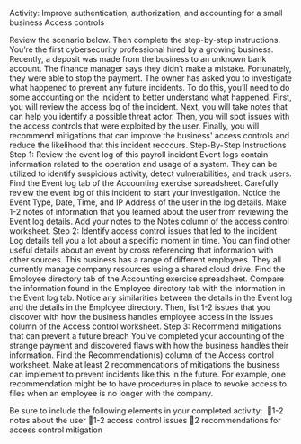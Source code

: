 Activity: Improve authentication, authorization, and accounting for a small business
Access controls 


Review the scenario below. Then complete the step-by-step instructions.
You’re the first cybersecurity professional hired by a growing business.
Recently, a deposit was made from the business to an unknown bank account. The finance manager says they didn’t make a mistake. Fortunately, they were able to stop the payment. The owner has asked you to investigate what happened to prevent any future incidents.
To do this, you’ll need to do some accounting on the incident to better understand what happened. First, you will review the access log of the incident. Next, you will take notes that can help you identify a possible threat actor. Then, you will spot issues with the access controls that were exploited by the user. Finally, you will recommend mitigations that can improve the business' access controls and reduce the likelihood that this incident reoccurs.
Step-By-Step Instructions
Step 1: Review the event log of this payroll incident
Event logs contain information related to the operation and usage of a system. They can be utilized to identify suspicious activity, detect vulnerabilities, and track users.
Find the Event log tab of the Accounting exercise spreadsheet. Carefully review the event log of this incident to start your investigation. Notice the Event Type, Date, Time, and IP Address of the user in the log details.
Make 1-2 notes of information that you learned about the user from reviewing the Event log details. Add your notes to the Notes column of the access control worksheet.
Step 2: Identify access control issues that led to the incident
Log details tell you a lot about a specific moment in time. You can find other useful details about an event by cross referencing that information with other sources.
This business has a range of different employees. They all currently manage company resources using a shared cloud drive.
Find the Employee directory tab of the Accounting exercise spreadsheet. Compare the information found in the Employee directory tab with the information in the Event log tab. Notice any similarities between the details in the Event log and the details in the Employee directory.
Then, list 1-2 issues that you discover with how the business handles employee access in the Issues column of the Access control worksheet.
Step 3: Recommend mitigations that can prevent a future breach
You’ve completed your accounting of the strange payment and discovered flaws with how the business handles their information.
Find the Recommendation(s) column of the Access control worksheet. Make at least 2 recommendations of mitigations the business can implement to prevent incidents like this in the future.
For example, one recommendation might be to have procedures in place to revoke access to files when an employee is no longer with the company.


Be sure to include the following elements in your completed activity: 
1-2 notes about the user 
1-2 access control issues
2 recommendations for access control mitigation
